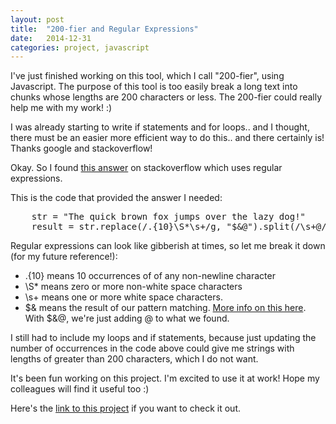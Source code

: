 ```yaml
---
layout: post
title:  "200-fier and Regular Expressions"
date:   2014-12-31
categories: project, javascript
---
```


I've just finished working on this tool, which I call "200-fier", using Javascript.  The purpose of this tool is too easily break a long text into chunks whose lengths are 200 characters or less. The 200-fier could really help me with my work! :)

I was already starting to write if statements and for loops.. and I thought, there must be an easier more efficient way to do this.. and there certainly is! Thanks google and stackoverflow!

Okay. So I found [this answer][1] on stackoverflow which uses regular expressions.

This is the code that provided the answer I needed:

<pre>
	str = "The quick brown fox jumps over the lazy dog!"
	result = str.replace(/.{10}\S*\s+/g, "$&@").split(/\s+@/)
</pre>

Regular expressions can look like gibberish at times, so let me break it down (for my future reference!):
  - .{10} means 10 occurrences of of any non-newline character
  - \S* means zero or more non-white space characters
  - \s+ means one or more white space characters.
  - $& means the result of our pattern matching. [More info on this here][2]. With $&@, we're just adding @ to what we found.

I still had to include my loops and if statements, because just updating the number of occurrences in the code above could give me strings with lengths of greater than 200 characters, which I do not want.

It's been fun working on this project. I'm excited to use it at work! Hope my colleagues will find it useful too :)

Here's the [link to this project][3] if you want to check it out.

[1]: http://stackoverflow.com/questions/16246031/how-do-i-split-a-string-at-a-space-after-a-certain-number-of-characters-in-javas
[2]: http://msdn.microsoft.com/en-us/library/ie/3k9c4a32%28v=vs.94%29.aspx
[3]: http://fayea.github.io/200-fier


